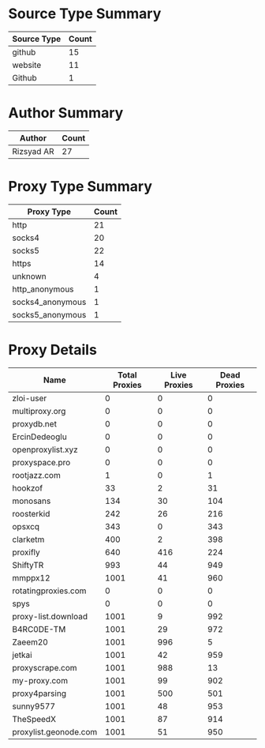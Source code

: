 # Source Type Summary

| Source Type | Count |
|-------------|-------|
| github | 15 |
| website | 11 |
| Github | 1 |


# Author Summary

| Author | Count |
|--------|-------|
| Rizsyad AR | 27 |


# Proxy Type Summary

| Proxy Type | Count |
|------------|-------|
| http | 21 |
| socks4 | 20 |
| socks5 | 22 |
| https | 14 |
| unknown | 4 |
| http_anonymous | 1 |
| socks4_anonymous | 1 |
| socks5_anonymous | 1 |


# Proxy Details

| Name | Total Proxies | Live Proxies | Dead Proxies |
|------|---------------|--------------|---------------|
| zloi-user | 0 | 0 | 0 |
| multiproxy.org | 0 | 0 | 0 |
| proxydb.net | 0 | 0 | 0 |
| ErcinDedeoglu | 0 | 0 | 0 |
| openproxylist.xyz | 0 | 0 | 0 |
| proxyspace.pro | 0 | 0 | 0 |
| rootjazz.com | 1 | 0 | 1 |
| hookzof | 33 | 2 | 31 |
| monosans | 134 | 30 | 104 |
| roosterkid | 242 | 26 | 216 |
| opsxcq | 343 | 0 | 343 |
| clarketm | 400 | 2 | 398 |
| proxifly | 640 | 416 | 224 |
| ShiftyTR | 993 | 44 | 949 |
| mmppx12 | 1001 | 41 | 960 |
| rotatingproxies.com | 0 | 0 | 0 |
| spys | 0 | 0 | 0 |
| proxy-list.download | 1001 | 9 | 992 |
| B4RC0DE-TM | 1001 | 29 | 972 |
| Zaeem20 | 1001 | 996 | 5 |
| jetkai | 1001 | 42 | 959 |
| proxyscrape.com | 1001 | 988 | 13 |
| my-proxy.com | 1001 | 99 | 902 |
| proxy4parsing | 1001 | 500 | 501 |
| sunny9577 | 1001 | 48 | 953 |
| TheSpeedX | 1001 | 87 | 914 |
| proxylist.geonode.com | 1001 | 51 | 950 |
